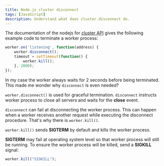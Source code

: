 ```yaml
---
title: Node.js cluster disconnect
tags: [JavaScript]
description: Understand what does cluster.disconnect do.
---
```


The documentation of the nodejs for [cluster API][cluster] gives the following example code to terminate a worker process:

```js
worker.on('listening', function(address) {
    worker.disconnect();
    timeout = setTimeout(function() {
        worker.kill();
    }, 2000);
});
```

In my case the worker always waits for 2 seconds before being terminated. This made me wonder why `disconnect` is even needed?

`worker.disconnect()` is used for graceful termination. `disconnect` instructs worker process to close all servers and waits for the __close__ event.

`disconnect` can fail at disconnecting the worker process. This can happen when a worker receives another request while executing the disconnect procedure. That's why there is `worker.kill()`.

`worker.kill()` sends __SIGTERM__ by default and kills the worker process.

__SIGTERM__ may fail at operating system level so that worker process will still be running. To ensure the worker process will be killed, send a __SIGKILL__ signal:

```js
worker.kill("SIGKILL");
```


[cluster]: https://nodejs.org/api/cluster.html
